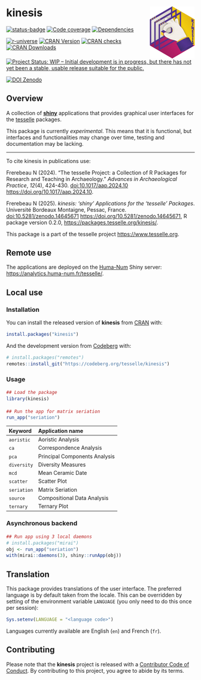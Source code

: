 
<!-- README.md is generated from README.Rmd. Please edit that file -->

# kinesis <img width=120px src="man/figures/logo.png" align="right" />

<!-- badges: start -->

<a href="https://ci.codeberg.org/repos/14694" class="pkgdown-devel"><img
src="https://ci.codeberg.org/api/badges/14694/status.svg"
alt="status-badge" /></a>
<a href="https://packages.tesselle.org/kinesis/coverage/"
class="pkgdown-devel"><img
src="https://packages.tesselle.org/kinesis/coverage/badge.svg"
alt="Code coverage" /></a>
<a href="https://cran.r-project.org/package=kinesis"
class="pkgdown-devel"><img
src="https://tinyverse.netlify.app/badge/kinesis"
alt="Dependencies" /></a>

<a href="https://tesselle.r-universe.dev/kinesis"
class="pkgdown-devel"><img
src="https://tesselle.r-universe.dev/badges/kinesis"
alt="r-universe" /></a>
<a href="https://cran.r-project.org/package=kinesis"
class="pkgdown-release"><img
src="https://www.r-pkg.org/badges/version/kinesis"
alt="CRAN Version" /></a> <a
href="https://cran.r-project.org/web/checks/check_results_kinesis.html"
class="pkgdown-release"><img
src="https://badges.cranchecks.info/worst/kinesis.svg"
alt="CRAN checks" /></a>
<a href="https://cran.r-project.org/package=kinesis"
class="pkgdown-release"><img
src="https://cranlogs.r-pkg.org/badges/kinesis"
alt="CRAN Downloads" /></a>

[![Project Status: WIP – Initial development is in progress, but there
has not yet been a stable, usable release suitable for the
public.](https://www.repostatus.org/badges/latest/wip.svg)](https://www.repostatus.org/#wip)

[![DOI
Zenodo](https://zenodo.org/badge/DOI/10.5281/zenodo.14645671.svg)](https://doi.org/10.5281/zenodo.14645671)
<!-- badges: end -->

## Overview

A collection of [**shiny**](https://shiny.posit.co) applications that
provides graphical user interfaces for the
[tesselle](https://www.tesselle.org) packages.

This package is currently *experimental*. This means that it is
functional, but interfaces and functionalities may change over time,
testing and documentation may be lacking.

------------------------------------------------------------------------

To cite kinesis in publications use:

Frerebeau N (2024). “The tesselle Project: a Collection of R Packages
for Research and Teaching in Archaeology.” *Advances in Archaeological
Practice*, *12*(4), 424-430. <doi:10.1017/aap.2024.10>
<https://doi.org/10.1017/aap.2024.10>.

Frerebeau N (2025). *kinesis: ‘shiny’ Applications for the ‘tesselle’
Packages*. Université Bordeaux Montaigne, Pessac, France.
<doi:10.5281/zenodo.14645671> <https://doi.org/10.5281/zenodo.14645671>,
R package version 0.2.0, <https://packages.tesselle.org/kinesis/>.

This package is a part of the tesselle project
<https://www.tesselle.org>.

## Remote use

The applications are deployed on the [Huma-Num](https://www.huma-num.fr)
Shiny server: <https://analytics.huma-num.fr/tesselle/>.

## Local use

### Installation

You can install the released version of **kinesis** from
[CRAN](https://CRAN.R-project.org) with:

``` r
install.packages("kinesis")
```

And the development version from [Codeberg](https://codeberg.org/) with:

``` r
# install.packages("remotes")
remotes::install_git("https://codeberg.org/tesselle/kinesis")
```

### Usage

``` r
## Load the package
library(kinesis)

## Run the app for matrix seriation
run_app("seriation")
```

| Keyword     | Application name              |
|:------------|:------------------------------|
| `aoristic`  | Aoristic Analysis             |
| `ca`        | Correspondence Analysis       |
| `pca`       | Principal Components Analysis |
| `diversity` | Diversity Measures            |
| `mcd`       | Mean Ceramic Date             |
| `scatter`   | Scatter Plot                  |
| `seriation` | Matrix Seriation              |
| `source`    | Compositional Data Analysis   |
| `ternary`   | Ternary Plot                  |

### Asynchronous backend

``` r
## Run app using 3 local daemons
# install.packages("mirai")
obj <- run_app("seriation")
with(mirai::daemons(3), shiny::runApp(obj))
```

## Translation

This package provides translations of the user interface. The preferred
language is by default taken from the locale. This can be overridden by
setting of the environment variable `LANGUAGE` (you only need to do this
once per session):

``` r
Sys.setenv(LANGUAGE = "<language code>")
```

Languages currently available are English (`en`) and French (`fr`).

## Contributing

Please note that the **kinesis** project is released with a [Contributor
Code of Conduct](https://www.tesselle.org/conduct.html). By contributing
to this project, you agree to abide by its terms.
